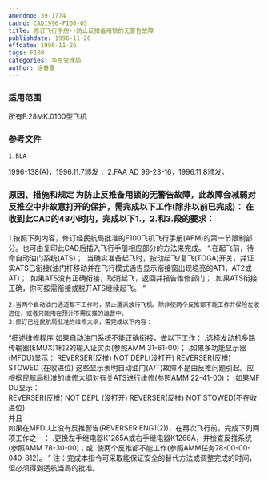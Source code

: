 ```yaml
---
amendno: 39-1774
cadno: CAD1996-F100-03
title: 修订飞行手册--防止反推备用锁的无警告故障
publishdate: 1996-11-26
effdate: 1996-11-26
tags: F100
categories: 华东管理局
author: 徐春雷
---
```


### 适用范围 
所有F.28MK.0100型飞机

<!--more-->
### 参考文件
    1.BLA 
1996-138(A)，1996.11.7颁发；
    2.FAA 
AD 96-23-16，1996.11.8颁发。

### 原因、措施和规定     为防止反推备用锁的无警告故障，此故障会减弱对反推空中非故意打开的保护，需完成以下工作(除非以前已完成)：     在收到此CAD的48小时内，完成以下1.，2.和3.段的要求： 
1.按照下列内容，修订经民航局批准的F100飞机飞行手册(AFM)的第一节限制部分。也可由复印此CAD后插入飞行手册相应部分的方法来完成。 
“.在起飞前，待命自动油门系统(ATS)； 
      .当确实准备起飞时，按动起飞/复飞(TOGA)开关，并证实ATS已衔接(油门杆移动并在飞行模式通告显示衔接窗出现稳亮的AT1，AT2或AT)； 
      .如果ATS没有正确衔接，取消起飞，返回并报告维修部门；       .如果ATS衔接正确，你可按需衔接或脱开ATS继续起飞。 ” 
  
    2.当两个自动油门通道都不工作时，禁止遣派放行飞机。除非使两个反推都不能工作并保险在收进位，或者只能用在预计不需反推的运营中。 
    3.修订已经民航局批准的维修大纲，需完成以下内容： 
“细述维修程序      如果自动油门系统不能正确衔接，做以下工作：       .选择发动机多路传输器(EMUX)1和2的输入证实页(参照AMM 
31-61-00)； 
  .如果多功能显示器(MFDU)显示：  REVERSER(反推)    NOT DEPL(没打开) REVERSER(反推)    STOWED  (在收进位)
       这些显示表明自动油门(A/T)故障不是由反推问题引起。应根据民航局批准的维修大纲对有关ATS进行维修(参照AMM 22-41-00)； 
  .如果MF DU显示：  
 REVERSER(反推)     NOT DEPL   (没打开) 
 REVERSER(反推)     NOT STOWED(不在收进位)  
并且  
      如果在MFDU上没有反推警告(REVERSER ENG1(2))，在再次飞行前，完成下列两项工作之一：       .更换左手继电器K1265A或右手继电器K1266A，并检查反推系统(参照AMM 78-30-00)；或       .使两个反推都不能工作(参照AMM任务78-00-00-040-812)。 ”
    注：完成本指令可采取能保证安全的替代方法或调整完成的时间，但必须得到适航当局的批准。
